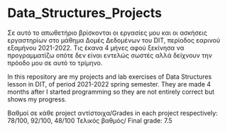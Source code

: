 # Data_Structures_Projects

Σε αυτό το απωθετήριο βρίσκονται οι εργασίες μου και οι ασκήσεις εργαστηρίων στο μάθημα Δομές Δεδομένων του DIT, 
περίοδος εαρινού εξαμήνου 2021-2022. Τις έκανα 4 μήνες αφού ξεκίνησα να προγραμματίζω οπότε δεν είναι εντελώς σωστές αλλά δείχνουν την πρόοδο
μου σε αυτό το τρίμηνο.

In this repository are my projects and lab exercises of Data Structures lesson in DIT, of period 2021-2022 spring semester. 
They are made 4 months after I started programming so they are not entirely correct but shows my progress.

Βαθμοί σε κάθε project αντίστοιχα/Grades in each project respectively: 78/100, 92/100, 48/100
Τελικός βαθμός/ Final grade: 7.5
